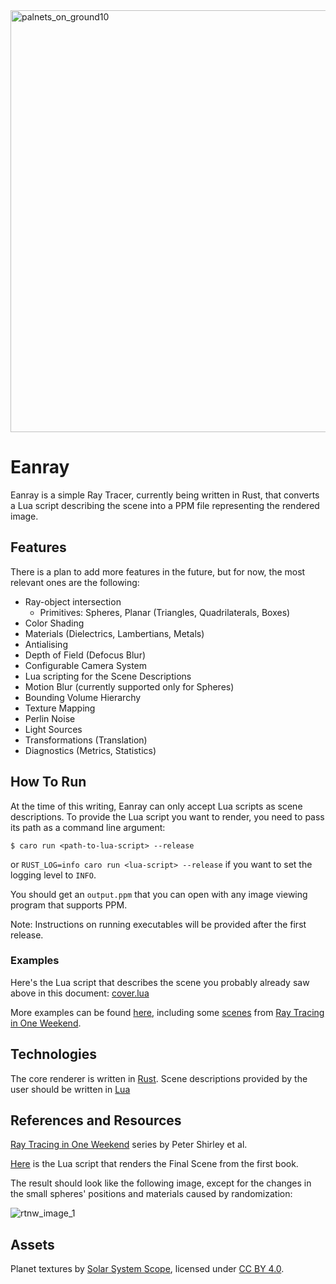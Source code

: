 <img width="1200" height="675" alt="palnets_on_ground10" src="https://github.com/user-attachments/assets/ab464ff3-e0b6-479d-8496-8048ebd433bb" />

# Eanray

Eanray is a simple Ray Tracer, currently being written in Rust, that converts a Lua script describing the scene into a 
PPM file representing the rendered image.

## Features

There is a plan to add more features in the future, but for now, the most relevant ones are the following:

* Ray-object intersection
  * Primitives: Spheres, Planar (Triangles, Quadrilaterals, Boxes)
* Color Shading
* Materials (Dielectrics, Lambertians, Metals)
* Antialising
* Depth of Field (Defocus Blur)
* Configurable Camera System
* Lua scripting for the Scene Descriptions
* Motion Blur (currently supported only for Spheres)
* Bounding Volume Hierarchy
* Texture Mapping
* Perlin Noise
* Light Sources
* Transformations (Translation)
* Diagnostics (Metrics, Statistics)

## How To Run

At the time of this writing, Eanray can only accept Lua scripts as scene descriptions. To provide the Lua script you
want to render, you need to pass its path as a command line argument:

```shell
$ caro run <path-to-lua-script> --release
```

or `RUST_LOG=info caro run <lua-script> --release` if you want to set the logging level to `INFO`.

You should get an `output.ppm` that you can open with any image viewing program that
supports PPM.

Note: Instructions on running executables will be provided after the first release. 

### Examples

Here's the Lua script that describes the scene you probably already saw above in this
document: [cover.lua](examples/v0_1/cover.lua)

More examples can be found [here](examples), including some [scenes](examples/rt1w) from
[Ray Tracing in One Weekend](https://raytracing.github.io/books/RayTracingInOneWeekend.html).


## Technologies

The core renderer is written in [Rust](https://www.rust-lang.org/). Scene descriptions
provided by the user should be written in [Lua](https://www.lua.org/)

## References and Resources

[Ray Tracing in One Weekend](https://raytracing.github.io/) series by Peter Shirley et al. 

[Here](examples/rt1w/scene23_final_scene.lua) is the Lua script that renders the Final Scene from the first book.

The result should look like the following image, except for the changes in the small spheres' positions and materials caused by randomization:

![rtnw_image_1](https://github.com/user-attachments/assets/95cc6833-c36d-4dd0-a1f9-4410d9eaeda7)


## Assets

Planet textures by [Solar System Scope](https://www.solarsystemscope.com/textures/), licensed under [CC BY 4.0](https://creativecommons.org/licenses/by/4.0/).


